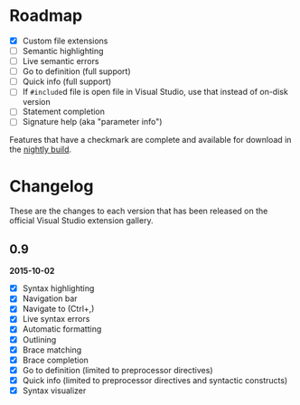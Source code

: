 # Roadmap

- [x] Custom file extensions
- [ ] Semantic highlighting
- [ ] Live semantic errors
- [ ] Go to definition (full support)
- [ ] Quick info (full support)
- [ ] If `#include`d file is open file in Visual Studio, use that instead of on-disk version
- [ ] Statement completion
- [ ] Signature help (aka "parameter info")

Features that have a checkmark are complete and available for download in the
[nightly build](http://vsixgallery.com/extension/7def6c01-a05e-42e6-953d-3fdea1891737/).

# Changelog

These are the changes to each version that has been released on the official Visual Studio extension gallery.

## 0.9

**2015-10-02**

- [x] Syntax highlighting
- [x] Navigation bar
- [x] Navigate to (Ctrl+,)
- [x] Live syntax errors
- [x] Automatic formatting
- [x] Outlining
- [x] Brace matching
- [x] Brace completion
- [x] Go to definition (limited to preprocessor directives)
- [x] Quick info (limited to preprocessor directives and syntactic constructs)
- [x] Syntax visualizer